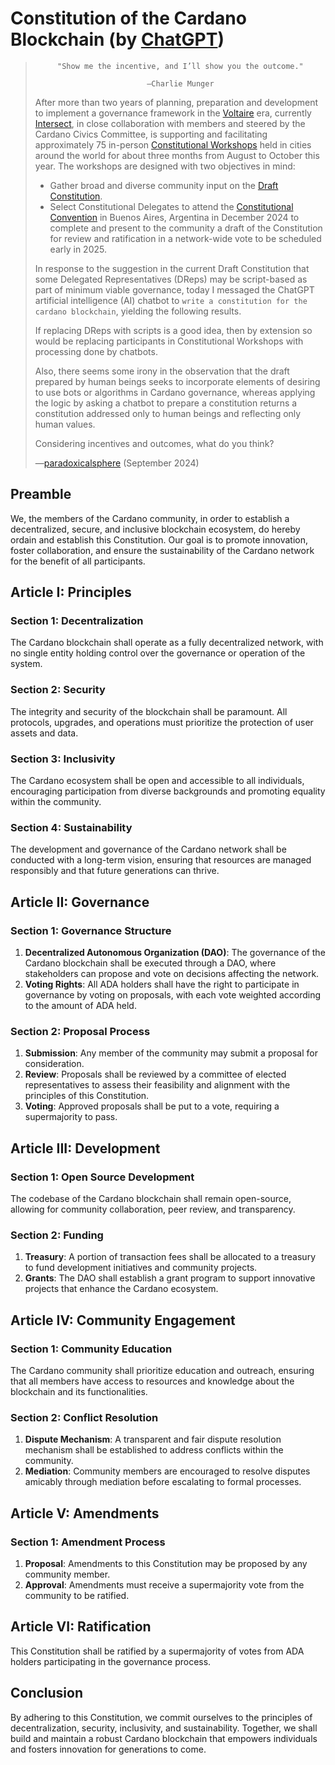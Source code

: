 # Constitution of the Cardano Blockchain (by [ChatGPT](https://openai.com/chatgpt/))

<blockquote>
  <p align="center">
    <code>"Show me the incentive, and I’ll show you the outcome."</code>
  </p>
  <p align="center">
    <code>—Charlie Munger</code>
  </p>
  <p>After more than two years of planning, preparation and development to implement a governance framework in the <a href="https://roadmap.cardano.org/en/">Voltaire</a> era, currently <a href="https://docs.intersectmbo.org/cardano/cardano-governance/cardano-constitution/draft-cardano-constitution/drafting-the-constitution-constitutional-workshops">Intersect</a>, in close collaboration with members and steered by the Cardano Civics Committee, is supporting and facilitating approximately 75 in-person <a href="https://lu.ma/constitution">Constitutional Workshops</a> held in cities around the world for about three months from August to October this year. The workshops are designed with two objectives in mind:</p>
  
  <ul>
    <li>Gather broad and diverse community input on the <a href="./PDFs/240729-DraftConstitution.pdf">Draft Constitution</a>.</li>
    <li>Select Constitutional Delegates to attend the <a href="https://www.emurgo.io/press-news/what-to-know-about-the-cardano-constitutional-convention-intersect/">Constitutional Convention</a> in Buenos Aires, Argentina in December 2024 to complete and present to the community a draft of the Constitution for review and ratification in a network-wide vote to be scheduled early in 2025.</li>
  </ul>

  <p>In response to the suggestion in the current Draft Constitution that some Delegated Representatives (DReps) may be script-based as part of minimum viable governance, today I messaged the ChatGPT artificial intelligence (AI) chatbot to <code>write a constitution for the cardano blockchain</code>, yielding the following results.</p>

  <p>If replacing DReps with scripts is a good idea, then by extension so would be replacing participants in Constitutional Workshops with processing done by chatbots.</p>
  
  <p>Also, there seems some irony in the observation that the draft prepared by human beings seeks to incorporate elements of desiring to use bots or algorithms in Cardano governance, whereas applying the logic by asking a chatbot to prepare a constitution returns a constitution addressed only to human beings and reflecting only human values.</p> <!--While some may interpret the observation as a reason to continue including support for bots as well as possibly processing that a chatbot may offer in the Draft Constitution that has been a work in progress for such a long time without concern for unintended consequences, others may conclude that consequently the idea of implementing script-based DReps should be removed from the Constitution in order to support the governance process fully (or, perhaps to follow the suggestion of the chatbot). -->
    
  <p>Considering incentives and outcomes, what do you think?</p>
  
  <p>—<a href="mailto:support@paradoxicalsphere.com">paradoxicalsphere</a> (September 2024)</p>
</blockquote>

## Preamble

We, the members of the Cardano community, in order to establish a decentralized, secure, and inclusive blockchain ecosystem, do hereby ordain and establish this Constitution. Our goal is to promote innovation, foster collaboration, and ensure the sustainability of the Cardano network for the benefit of all participants.

## Article I: Principles

### Section 1: Decentralization
The Cardano blockchain shall operate as a fully decentralized network, with no single entity holding control over the governance or operation of the system.

### Section 2: Security
The integrity and security of the blockchain shall be paramount. All protocols, upgrades, and operations must prioritize the protection of user assets and data.

### Section 3: Inclusivity
The Cardano ecosystem shall be open and accessible to all individuals, encouraging participation from diverse backgrounds and promoting equality within the community.

### Section 4: Sustainability
The development and governance of the Cardano network shall be conducted with a long-term vision, ensuring that resources are managed responsibly and that future generations can thrive.

## Article II: Governance

### Section 1: Governance Structure
1. **Decentralized Autonomous Organization (DAO)**: The governance of the Cardano blockchain shall be executed through a DAO, where stakeholders can propose and vote on decisions affecting the network.
2. **Voting Rights**: All ADA holders shall have the right to participate in governance by voting on proposals, with each vote weighted according to the amount of ADA held.

### Section 2: Proposal Process
1. **Submission**: Any member of the community may submit a proposal for consideration.
2. **Review**: Proposals shall be reviewed by a committee of elected representatives to assess their feasibility and alignment with the principles of this Constitution.
3. **Voting**: Approved proposals shall be put to a vote, requiring a supermajority to pass.

## Article III: Development

### Section 1: Open Source Development
The codebase of the Cardano blockchain shall remain open-source, allowing for community collaboration, peer review, and transparency.

### Section 2: Funding
1. **Treasury**: A portion of transaction fees shall be allocated to a treasury to fund development initiatives and community projects.
2. **Grants**: The DAO shall establish a grant program to support innovative projects that enhance the Cardano ecosystem.

## Article IV: Community Engagement

### Section 1: Community Education
The Cardano community shall prioritize education and outreach, ensuring that all members have access to resources and knowledge about the blockchain and its functionalities.

### Section 2: Conflict Resolution
1. **Dispute Mechanism**: A transparent and fair dispute resolution mechanism shall be established to address conflicts within the community.
2. **Mediation**: Community members are encouraged to resolve disputes amicably through mediation before escalating to formal processes.

## Article V: Amendments

### Section 1: Amendment Process
1. **Proposal**: Amendments to this Constitution may be proposed by any community member.
2. **Approval**: Amendments must receive a supermajority vote from the community to be ratified.

## Article VI: Ratification

This Constitution shall be ratified by a supermajority of votes from ADA holders participating in the governance process.

## Conclusion

By adhering to this Constitution, we commit ourselves to the principles of decentralization, security, inclusivity, and sustainability. Together, we shall build and maintain a robust Cardano blockchain that empowers individuals and fosters innovation for generations to come.

